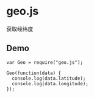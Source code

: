 # geo.js
获取经纬度

## Demo

```
var Geo = require("geo.js");

Geo(function(data) {
  console.log(data.latitude);
  console.log(data.longitude);
});
```
